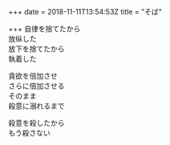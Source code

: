 +++
date = 2018-11-11T13:54:53Z
title = "そば"

+++
自律を捨てたから  
放纵した  
放下を捨てたから  
執着した  
  
貪欲を倍加させ  
さらに倍加させる  
そのまま  
殺意に溺れるまで  
  
殺意を殺したから  
もう殺さない